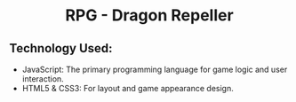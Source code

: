 <div align="center">
<h1>RPG - Dragon Repeller</h1>
</div>

## Technology Used:
- JavaScript: The primary programming language for game logic and user interaction.
- HTML5 & CSS3: For layout and game appearance design.